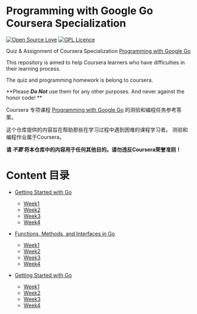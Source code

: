# Programming with Google Go Coursera Specialization

[![Open Source Love](https://badges.frapsoft.com/os/v1/open-source.svg?v=103)](https://github.com/ellerbrock/open-source-badges/)
[![GPL Licence](https://badges.frapsoft.com/os/gpl/gpl.svg?v=103)](https://opensource.org/licenses/GPL-3.0/)

Quiz &amp; Assignment of Coursera Specialization [Programming with Google Go](https://www.coursera.org/specializations/google-golang)

This repository is aimed to help Coursera learners who have difficulties in their learning process.  

The quiz and programming homework is belong to coursera.

**Please ***Do Not*** use them for any other purposes. And never against the honor code! **

Coursera 专项课程 [Programming with Google Go](https://www.coursera.org/specializations/google-golang) 的测验和编程任务参考答案。

这个仓库提供的内容旨在帮助那些在学习过程中遇到困难的课程学习者。
测验和编程作业属于Coursera。

**请 ***不要*** 将本仓库中的内容用于任何其他目的。请勿违反Coursera荣誉准则！**

# Content 目录

* [Getting Started with Go](./1.%20Getting%20Started%20with%20Go)
  * [Week1](./1.%20Getting%20Started%20with%20Go/Week1)
  * [Week2](./1.%20Getting%20Started%20with%20Go/Week2)
  * [Week3](./1.%20Getting%20Started%20with%20Go/Week3)
  * [Week4](./1.%20Getting%20Started%20with%20Go/Week4)

* [Functions, Methods, and Interfaces in Go](./2.%20Functions,%20Methods,%20and%20Interfaces%20in%20Go)
  * [Week1](./2.%20Functions,%20Methods,%20and%20Interfaces%20in%20Go/Week1)
  * [Week2](./2.%20Functions,%20Methods,%20and%20Interfaces%20in%20Go/Week2)
  * [Week3](./2.%20Functions,%20Methods,%20and%20Interfaces%20in%20Go/Week3)
  * [Week4](./2.%20Functions,%20Methods,%20and%20Interfaces%20in%20Go/Week4)

* [Getting Started with Go](./3.%20Concurrency%20in%20Go)
  * [Week1](./3.%20Concurrency%20in%20Go/Week1)
  * [Week2](./3.%20Concurrency%20in%20Go/Week2)
  * [Week3](./3.%20Concurrency%20in%20Go/Week3)
  * [Week4](./3.%20Concurrency%20in%20Go/Week4)